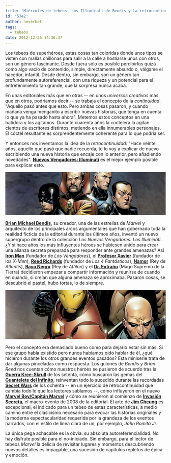 ```yaml
---
title: 'Miércoles de tebeos: Los Illuminati de Bendis y la retrocontinuidad'
id: '5742'
author: neverbot
tags:
  - tebeos
date: 2012-12-26 14:36:37
---
```


Los tebeos de superhéroes, estas cosas tan coloridas donde unos tipos se visten con mallas chillonas para salir a la calle a hostiarse unos con otros, son un género fascinante. Desde fuera sólo es posible percibirlos quizá como algo vacío de contenido, simple, directamente absurdo o, válgame el hacedor, infantil. Desde dentro, sin embargo, son un género tan profundamente autoreferencial, con una riqueza y un potencial para el entretenimiento tan grande, que la sorpresa nunca acaba.

En unas editoriales más que en otras -- en unos _universos creativos_ más que en otros, podríamos decir -- se trabaja el concepto de la _continuidad_. "Aquello pasó antes que esto. Pero ambas cosas pasaron, y cuando mañana venga menganito a escribir nuevas historias, que tenga en cuenta lo que ya ha pasado hasta ahora". Metemos estos conceptos en una batidora y los agitamos. Durante cuarenta años la coctelera la agitan cientos de escritores distintos, metiendo en ella innumerables personajes. El cóctel resultante es sorprendentemente coherente para lo que podría ser.

Y entonces nos inventamos la idea de la _retrocontinuidad_: "Hace veinte años, aquello que pasó que nadie recuerda, te lo voy a explicar de nuevo escribiendo una nueva historia que encaje con lo anterior, pero añadiendo novedades". [**Nuevos Vengadores: Illuminati**](http://en.wikipedia.org/wiki/Illuminati_(comics)) es el mejor ejemplo posible para explicar esto.

![Los Illuminati de Jimmy Cheung](./miercoles-de-tebeos-los-illuminati-de-bendis-y-la-retrocontinuidad/the_illuminati_jimmy_cheung_1.jpg)

[**Brian Michael Bendis**](http://en.wikipedia.org/wiki/Brian_Michael_Bendis), su creador, una de las estrellas de _Marvel_ y arquitecto de los principales arcos argumentales que han gobernado toda la realidad ficticia de la editorial durante los últimos años, inventó un nuevo supergrupo dentro de la colección _Los Nuevos Vengadores: Los Illuminati_. ¿Y si hace años los más influyentes héroes se hubiesen unido para crear una alianza secreta preparada para responder ante grandes amenazas? Así [**Iron Man**](http://en.wikipedia.org/wiki/Iron_Man) (fundador de _Los Vengadores_), el [**Profesor Xavier**](http://en.wikipedia.org/wiki/Professor_X) (fundador de los _X-Men_), [**Reed Richards**](http://en.wikipedia.org/wiki/Mister_Fantastic) (fundador de _Los 4 Fantásticos_), [**Namor**](http://en.wikipedia.org/wiki/Namor) (Rey de _Atlantis_), [**Rayo Negro**](http://en.wikipedia.org/wiki/Black_Bolt) (Rey de _Attilan_) y el [**Dr. Extraño**](http://en.wikipedia.org/wiki/Doctor_Strange) (Mago Supremo de la Tierra) decidieron empezar a compartir información y reunirse de cuando en cuando, si creían que alguna amenaza se aproximaba. Pasaron cosas, se descubrió el pastel, hubo tortas, lo de siempre.

![Los Illuminati de Jimmy Cheung](./miercoles-de-tebeos-los-illuminati-de-bendis-y-la-retrocontinuidad/the_illuminati_jimmy_cheung_2.jpg)

Pero el concepto era demasiado bueno como para dejarlo estar sin más. Si ese grupo había existido pero nunca habíamos oído hablar de él, ¿qué hicieron durante los otros grandes eventos pasados? Esta miniserie trata de dar algunas pinceladas como respuesta. Los guiones de _Bendis_ y _Brian Reed_ nos cuentan cómo nuestros héroes se pusieron de acuerdo tras la **[Guerra Kree-Skrull](http://en.wikipedia.org/wiki/Kree-Skrull_War)** de los setenta, cómo buscaron las gemas del **[Guantelete del Infinito](http://en.wikipedia.org/wiki/Infinity_Gauntlet_(weapon))**, reinventan todo lo sucedido durante las recordadas [**Secret Wars**](http://en.wikipedia.org/wiki/Secret_Wars) de los ochenta -- en un ejercicio de retrocontinuidad que cambia todo lo que los lectores sabíamos --, cómo influyeron en el nuevo [**Marvel Boy/Capitán Marvel**](http://en.wikipedia.org/wiki/Noh-Varr) y cómo se reunieron al comienzo de [**Invasión Secreta**](http://en.wikipedia.org/wiki/Secret_Invasion), el macro-evento de 2008 de la editorial. El arte de [**Jim Cheung**](http://en.wikipedia.org/wiki/Jimmy_Cheung) es excepcional, el indicado para un tebeo de estas características, a medio camino entre el clasicismo necesario para evocar las historias originales y la moderna espectacularidad requerida por la grandeza de los eventos narrados, con el estilo de línea clara de un, por ejemplo, _John Romita Jr_.

La única pega achacable es la obvia: su absoluta autoreferencialidad. No hay disfrute posible para el no-iniciado. Sin embargo, para el lector de tebeos _Marvel_ la delicia de revisitar lugares y momentos descubriendo nuevos detalles es impagable, una sucesión de capítulos repletos de épica y emoción.